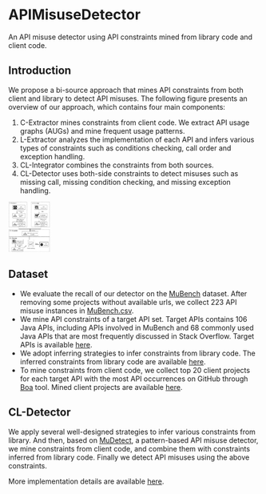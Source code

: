 # APIMisuseDetector

An API misuse detector using API constraints mined from library code and client code.

## Introduction

We propose a bi-source approach that mines API constraints from both client and library to detect API misuses. The following figure presents an overview of our approach, which contains four main components:

1. C-Extractor mines constraints from client code. We extract API usage graphs (AUGs) and mine frequent usage patterns. 
2. L-Extractor analyzes the implementation of each API and infers various types of constraints such as conditions checking, call order and exception handling.
3. CL-Integrator combines the constraints from both sources.
4. CL-Detector uses both-side constraints to detect misuses such as missing call, missing condition checking, and missing exception handling.

<img src="./Approach.png" alt="overview" style="zoom:10%;" />

## Dataset

- We evaluate the recall of our detector on the [MuBench](https://github.com/stg-tud/MUBench) dataset. After removing some projects without available urls, we collect 223 API misuse instances in [MuBench.csv](./dataset/MuBench.csv). 
- We mine API constraints of a target API set. Target APIs contains 106 Java APIs, including APIs involved in MuBench and 68 commonly used Java APIs that are most frequently discussed in Stack Overflow. Target APIs is available [here](./dataset/targetAPIs.xlsx).
- We adopt inferring strategies to infer constraints from library code. The inferred constraints from library code are available [here](./dataset/ConstraintsFromLibrary.csv).
- To mine constraints from client code, we collect top 20 client projects for each target API with the most API occurrences on GitHub through [Boa](http://boa.cs.iastate.edu/boa/index.php) tool. Mined client projects are available [here](./dataset/ClientProjectsByBoa.zip).

## CL-Detector

We apply several well-designed strategies to infer various constraints from library. And then, based on [MuDetect](https://github.com/stg-tud/MUDetect), a pattern-based API misuse detector, we mine constraints from client code, and combine them with constraints inferred from library code. Finally we detect API misuses using the above constraints.

More implementation details are available [here](./CL-Detector).

